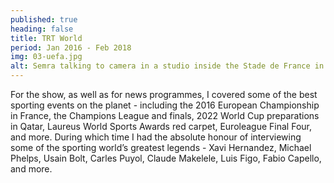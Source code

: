 ```yaml
---
published: true
heading: false
title: TRT World
period: Jan 2016 - Feb 2018
img: 03-uefa.jpg
alt: Semra talking to camera in a studio inside the Stade de France in Paris for a preview of the 2016 European Championship in France
---
```

For the show, as well as for news programmes, I covered some of the best sporting events on the planet - including the 2016 European Championship in France, the Champions League and finals, 2022 World Cup preparations in Qatar, Laureus World Sports Awards red carpet, Euroleague Final Four, and more. During which time I had the absolute honour of interviewing some of the sporting world’s greatest legends - Xavi Hernandez, Michael Phelps, Usain Bolt, Carles Puyol, Claude Makelele, Luis Figo, Fabio Capello, and more.